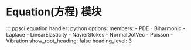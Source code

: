 # Equation(方程) 模块

::: ppsci.equation
    handler: python
    options:
      members:
        - PDE
        - Biharmonic
        - Laplace
        - LinearElasticity
        - NavierStokes
        - NormalDotVec
        - Poisson
        - Vibration
      show_root_heading: false
      heading_level: 3
